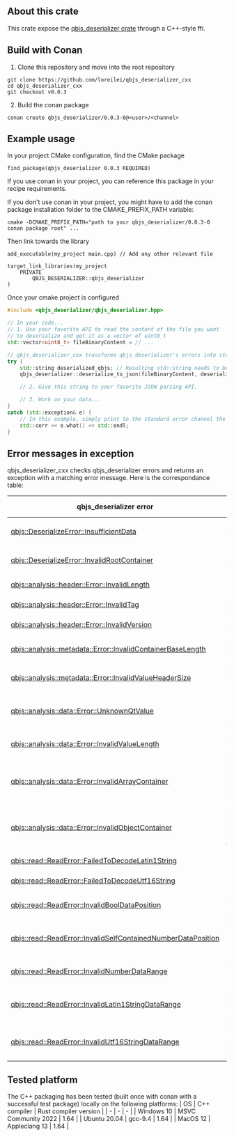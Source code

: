## About this crate

This crate expose the [qbjs_deserializer crate](https://github.com/loreilei/qbjs_deserializer) through a C++-style ffi.

## Build with Conan

1. Clone this repository and move into the root repository
```
git clone https://github.com/loreilei/qbjs_deserializer_cxx
cd qbjs_deserializer_cxx
git checkout v0.0.3
```

2. Build the conan package
```
conan create qbjs_deserializer/0.0.3-0@<user>/<channel>
```

## Example usage

In your project CMake configuration, find the CMake package
```
find_package(qbjs_deserializer 0.0.3 REQUIRED)
```

If you use conan in your project, you can reference this package in your recipe requirements.

If you don't use conan in your project, you might have to add the conan package installation folder to the CMAKE_PREFIX_PATH variable:
```
cmake -DCMAKE_PREFIX_PATH="path to your qbjs_deserializer/0.0.3-0 conan package root" ...
```

Then link towards the library
```
add_executable(my_project main.cpp) // Add any other relevant file

target_link_libraries(my_project
    PRIVATE
        QBJS_DESERIALIZER::qbjs_deserializer
)
```

Once your cmake project is configured

```cpp
#include <qbjs_deserializer/qbjs_deserializer.hpp>

// In your code...
// 1. Use your favorite API to read the content of the file you want
// to deserialize and get it as a vector of uint8_t
std::vector<uint8_t> fileBinaryContent = // ...

// qbjs_deserializer_cxx transforms qbjs_deserializer's errors into std::exception with a message
try {
    std::string deserialized_qbjs; // Resulting std::string needs to be created on C++ side.
    qbjs_deserializer::deserialize_to_json(fileBinaryContent, deserialized_qbjs);

    // 2. Give this string to your favorite JSON parsing API.

    // 3. Work on your data...
}
catch (std::exception& e) {
    // In this example, simply print to the standard error channel the exception message
    std::cerr << e.what() << std::endl;
}
```

## Error messages in exception

qbjs_deserializer_cxx checks qbjs_deserializer errors and returns an exception with a matching error message. Here is the correspondance table:

| qbjs_deserializer error | qbjs_deserializer_cxx exception message |
| - | - |
| [qbjs::DeserializeError::InsufficientData](https://docs.rs/qbjs_deserializer/0.0.3/qbjs_deserializer/qbjs/enum.DeserializeError.html#variant.InsufficientData) | Not enough data to analyze (slice too small) |
| [qbjs::DeserializeError::InvalidRootContainer](https://docs.rs/qbjs_deserializer/0.0.3/qbjs_deserializer/qbjs/enum.DeserializeError.html#variant.InvalidRootContainer) | Root value isn't an object or an array (invalid root container) |
| [qbjs::analysis::header::Error::InvalidLength](https://docs.rs/qbjs_deserializer/0.0.3/qbjs_deserializer/analysis/header/enum.Error.html#variant.InvalidLength) | Invalid QBJS header length |
| [qbjs::analysis::header::Error::InvalidTag](https://docs.rs/qbjs_deserializer/0.0.3/qbjs_deserializer/analysis/header/enum.Error.html#variant.InvalidTag) | Invalid QBJS header tag |
| [qbjs::analysis::header::Error::InvalidVersion](https://docs.rs/qbjs_deserializer/0.0.3/qbjs_deserializer/analysis/header/enum.Error.html#variant.InvalidVersion) | Invalid QBJS header version |
| [qbjs::analysis::metadata::Error::InvalidContainerBaseLength](https://docs.rs/qbjs_deserializer/0.0.3/qbjs_deserializer/analysis/metadata/enum.Error.html#variant.InvalidContainerBaseLength) | Attempted to read an array or an object but reached end of slice |
| [qbjs::analysis::metadata::Error::InvalidValueHeaderSize](https://docs.rs/qbjs_deserializer/0.0.3/qbjs_deserializer/analysis/metadata/enum.Error.html#variant.InvalidValueHeaderSize) | Attempted to read a value header but reached end of slice |
| [qbjs::analysis::data::Error::UnknownQtValue](https://docs.rs/qbjs_deserializer/0.0.3/qbjs_deserializer/analysis/data/enum.Error.html#variant.UnknownQtValue) | Unknown Qt value (doesn't match QJsonValue::ValueType enum) |
| [qbjs::analysis::data::Error::InvalidValueLength](https://docs.rs/qbjs_deserializer/0.0.3/qbjs_deserializer/analysis/data/enum.Error.html#variant.InvalidValueLength) | Attempted to read some data but reached end of slice |
| [qbjs::analysis::data::Error::InvalidArrayContainer](https://docs.rs/qbjs_deserializer/0.0.3/qbjs_deserializer/analysis/data/enum.Error.html#variant.InvalidArrayContainer) | Attempted to read an array (indicated by value header) but container has the object flag set |
| [qbjs::analysis::data::Error::InvalidObjectContainer](https://docs.rs/qbjs_deserializer/0.0.3/qbjs_deserializer/analysis/data/enum.Error.html#variant.InvalidObjectContainer) | Attempted to read an object (indicated by value header) but container doesn't have the object flag set |
| [qbjs::read::ReadError::FailedToDecodeLatin1String](https://docs.rs/qbjs_deserializer/0.0.3/qbjs_deserializer/read/enum.ReadError.html#variant.FailedToDecodeLatin1String) | Failed to decode Latin 1 string (key or value) |
| [qbjs::read::ReadError::FailedToDecodeUtf16String](https://docs.rs/qbjs_deserializer/0.0.3/qbjs_deserializer/read/enum.ReadError.html#variant.FailedToDecodeUtf16String) | Failed to decode UTF-16 string (key or value) |
| [qbjs::read::ReadError::InvalidBoolDataPosition](https://docs.rs/qbjs_deserializer/0.0.3/qbjs_deserializer/read/enum.ReadError.html#variant.InvalidBoolDataPosition) | Attempted to read a bool value but reached end of slice |
| [qbjs::read::ReadError::InvalidSelfContainedNumberDataPosition](https://docs.rs/qbjs_deserializer/0.0.3/qbjs_deserializer/read/enum.ReadError.html#variant.InvalidSelfContainedNumberDataPosition) | Attempted to read a (self-container) number value but reached end of slice |
| [qbjs::read::ReadError::InvalidNumberDataRange](https://docs.rs/qbjs_deserializer/0.0.3/qbjs_deserializer/read/enum.ReadError.html#variant.InvalidNumberDataRange) | Attempted to read a number value but reached end of slice |
| [qbjs::read::ReadError::InvalidLatin1StringDataRange](https://docs.rs/qbjs_deserializer/0.0.3/qbjs_deserializer/read/enum.ReadError.html#variant.InvalidLatin1StringDataRange) | Attempted to read a Latin 1 string (key or value) but reached end of slice |
| [qbjs::read::ReadError::InvalidUtf16StringDataRange](https://docs.rs/qbjs_deserializer/0.0.3/qbjs_deserializer/read/enum.ReadError.html#variant.InvalidUtf16StringDataRange) | Attempted to read a UTF-16 string (key or value) but reached end of slice |

## Tested platform
The C++ packaging has been tested (built once with conan with a successful test package) locally on the following platforms:
| OS | C++ compiler | Rust compiler version |
| - | - | - |
| Windows 10 | MSVC Community 2022 | 1.64 |
| Ubuntu 20.04 | gcc-9.4 | 1.64 |
| MacOS 12 | Appleclang 13 | 1.64 |

